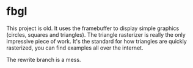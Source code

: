 fbgl
====

This project is old. It uses the framebuffer to display simple graphics (circles, squares and triangles). The triangle rasterizer is really the only impressive piece of work. It's the standard for how triangles are quickly rasterized, you can find examples all over the internet.

The rewrite branch is a mess.
